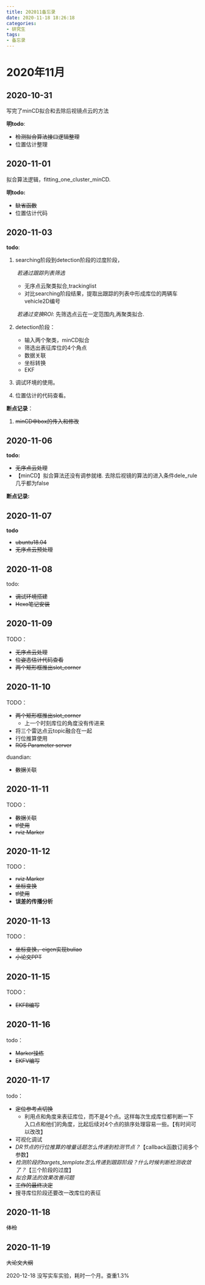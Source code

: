 ```yaml
---
title: 202011备忘录
date: 2020-11-18 18:26:18
categories:
- 研究生
tags:
- 备忘录
---
```


# 2020年11月

## 2020-10-31

写完了minCD拟合和去除后视镜点云的方法



**明todo**: 

- ~~检测拟合算法接口逻辑整理~~
- 位置估计整理

## 2020-11-01

拟合算法逻辑，fitting_one_cluster_minCD.

**明todo:**

- ~~缺省函数~~
- 位置估计代码

## 2020-11-03

**todo**:

1. searching阶段到detection阶段的过度阶段，

   ​	*若通过跟踪列表筛选*

   - 无序点云聚类拟合,trackinglist
   - 对比searching阶段结果，提取出跟踪的列表中形成库位的两辆车vehicle2D编号

   ​	*若通过变换ROI*: 先筛选点云在一定范围内,再聚类拟合.

2. detection阶段：

   - 输入两个聚类，minCD拟合
   - 筛选出表征库位的4个角点
   - 数据关联
   - 坐标转换
   - EKF

3. 调试环境的使用。

4. 位置估计的代码查看。

**断点记录**：

1. ~~minCD中box的传入和修改~~

## 2020-11-06

**todo:**

- ~~无序点云处理~~
- 【minCD】拟合算法还没有调参就绪. 去除后视镜的算法的进入条件dele_rule几乎都为false

**断点记录:**

## 2020-11-07

**todo**

- ~~ubuntu18.04~~
- ~~无序点云预处理~~

## 2020-11-08

todo:

- ~~调试环境搭建~~
- ~~Hexo笔记安装~~

## 2020-11-09

TODO：

- ~~无序点云处理~~
- ~~位姿态估计代码查看~~
- ~~两个矩形框推出slot_corner~~

## 2020-11-10

TODO：

- ~~两个矩形框推出slot_corner~~
  - 上一个时刻库位的角度没有传进来
- 将三个雷达点云topic融合在一起
- 行位推算使用
- ~~ROS Parameter server~~

duandian:

- ~~数据关联~~

## 2020-11-11

TODO：

- ~~数据关联~~
- ~~tf使用~~
- ~~rviz Marker~~

## 2020-11-12

TODO：

- ~~rviz Marker~~
- ~~坐标变换~~
- ~~tf使用~~
- **误差的传播分析**

## 2020-11-13

TODO：

- ~~坐标变换，eigen实现buliao~~
- ~~小论文PPT~~

## 2020-11-15

TODO：

- ~~EKFB编写~~

## 2020-11-16

todo：

- ~~Marker操练~~
- ~~EKFV编写~~

## 2020-11-17

todo：

- ~~定位参考点切换~~
  - 利用点和角度来表征库位，而不是4个点。这样每次生成库位都判断一下入口点和他们的角度，比起后续对4个点的排序处理容易一些。【有时间可以改改】
- 可视化调试
- *DR节点的行位推算的增量话题怎么传递到检测节点？*【callback函数订阅多个参数】
- *检测阶段的targets_template怎么传递到跟踪阶段？什么时候判断检测收敛了？*【三个阶段的过度】
- *拟合算法的效果改善问题*
- ~~工作的最终决定~~
- 搜寻库位阶段还要改一改库位的表征

## 2020-11-18

~~体检~~

## 2020-11-19

~~大论文大纲~~

2020-12-18 没写实车实验，耗时一个月。查重1.3%

